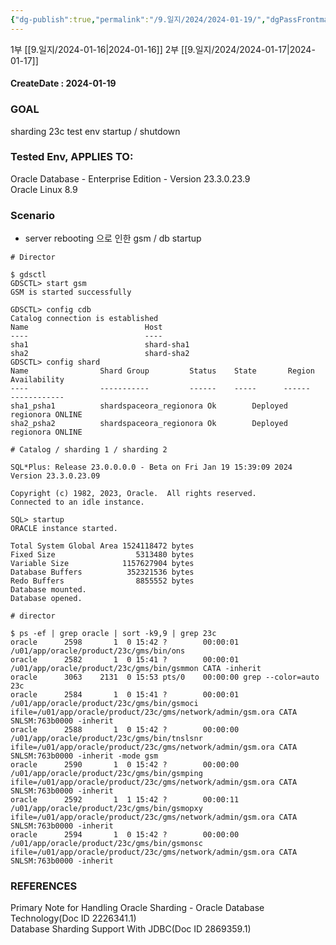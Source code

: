```yaml
---
{"dg-publish":true,"permalink":"/9.일지/2024/2024-01-19/","dgPassFrontmatter":true,"noteIcon":""}
---
```



1부 [[9.일지/2024-01-16\|2024-01-16]]
2부 [[9.일지/2024/2024-01-17\|2024-01-17]]
#### CreateDate : 2024-01-19

### GOAL
sharding 23c test env startup / shutdown
### Tested Env, APPLIES TO:
Oracle Database - Enterprise Edition - Version 23.3.0.23.9  
Oracle Linux 8.9

### Scenario
- server rebooting 으로 인한 gsm / db startup
```
# Director

$ gdsctl
GDSCTL> start gsm
GSM is started successfully

GDSCTL> config cdb
Catalog connection is established
Name                          Host
----                          ----
sha1                          shard-sha1
sha2                          shard-sha2
GDSCTL> config shard
Name                Shard Group         Status    State       Region    Availability
----                -----------         ------    -----      ------    ------------
sha1_psha1          shardspaceora_regionora Ok        Deployed    regionora ONLINE
sha2_psha2          shardspaceora_regionora Ok        Deployed    regionora ONLINE

# Catalog / sharding 1 / sharding 2

SQL*Plus: Release 23.0.0.0.0 - Beta on Fri Jan 19 15:39:09 2024
Version 23.3.0.23.09

Copyright (c) 1982, 2023, Oracle.  All rights reserved.
Connected to an idle instance.

SQL> startup
ORACLE instance started.

Total System Global Area 1524118472 bytes
Fixed Size                  5313480 bytes
Variable Size            1157627904 bytes
Database Buffers          352321536 bytes
Redo Buffers                8855552 bytes
Database mounted.
Database opened.
```

```
# director

$ ps -ef | grep oracle | sort -k9,9 | grep 23c
oracle      2598       1  0 15:42 ?        00:00:01 /u01/app/oracle/product/23c/gms/bin/ons
oracle      2582       1  0 15:41 ?        00:00:01 /u01/app/oracle/product/23c/gms/bin/gsmmon CATA -inherit
oracle      3063    2131  0 15:53 pts/0    00:00:00 grep --color=auto 23c
oracle      2584       1  0 15:41 ?        00:00:01 /u01/app/oracle/product/23c/gms/bin/gsmoci ifile=/u01/app/oracle/product/23c/gms/network/admin/gsm.ora CATA SNLSM:763b0000 -inherit
oracle      2588       1  0 15:42 ?        00:00:00 /u01/app/oracle/product/23c/gms/bin/tnslsnr ifile=/u01/app/oracle/product/23c/gms/network/admin/gsm.ora CATA SNLSM:763b0000 -inherit -mode gsm
oracle      2590       1  0 15:42 ?        00:00:00 /u01/app/oracle/product/23c/gms/bin/gsmping ifile=/u01/app/oracle/product/23c/gms/network/admin/gsm.ora CATA SNLSM:763b0000 -inherit
oracle      2592       1  1 15:42 ?        00:00:11 /u01/app/oracle/product/23c/gms/bin/gsmopxy ifile=/u01/app/oracle/product/23c/gms/network/admin/gsm.ora CATA SNLSM:763b0000 -inherit
oracle      2594       1  0 15:42 ?        00:00:00 /u01/app/oracle/product/23c/gms/bin/gsmonsc ifile=/u01/app/oracle/product/23c/gms/network/admin/gsm.ora CATA SNLSM:763b0000 -inherit
```


### REFERENCES
Primary Note for Handling Oracle Sharding - Oracle Database Technology(Doc ID 2226341.1)  
Database Sharding Support With JDBC(Doc ID 2869359.1)

